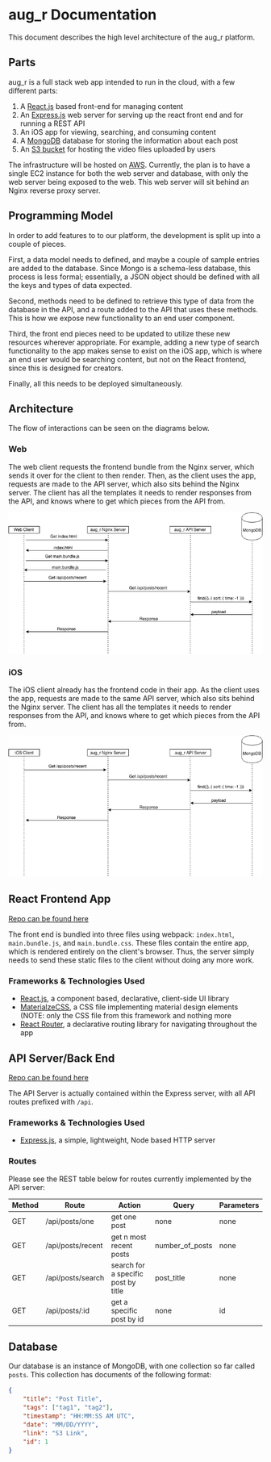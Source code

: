 # aug_r Documentation
This document describes the high level architecture of the aug_r platform.

## Parts
aug_r is a full stack web app intended to run in the cloud, with a few different parts:

1. A [React.js](https://reactjs.org/) based front-end for managing content
2. An [Express.js](https://expressjs.com/) web server for serving up the react front end and for running a REST API 
3. An iOS app for viewing, searching, and consuming content
4. A [MongoDB](https://www.mongodb.com/) database for storing the information about each post
5. An [S3 bucket](https://aws.amazon.com/s3/) for hosting the video files uploaded by users

The infrastructure will be hosted on [AWS](https://aws.amazon.com/). Currently, the plan is to have a single EC2 instance for both the web server and database, with only the web server being exposed to the web. This web server will sit behind an Nginx reverse proxy server. 

## Programming Model
In order to add features to to our platform, the development is split up into a couple of pieces. 

First, a data model needs to defined, and maybe a couple of sample entries are added to the database. Since Mongo is a schema-less database, this process is less formal; essentially, a JSON object should be defined with all the keys and types of data expected. 

Second, methods need to be defined to retrieve this type of data from the database in the API, and a route added to the API that uses these methods. This is how we expose new functionality to an end user component.

Third, the front end pieces need to be updated to utilize these new resources wherever appropriate. For example, adding a new type of search functionality to the app makes sense to exist on the iOS app, which is where an end user would be searching content, but not on the React frontend, since this is designed for creators.

Finally, all this needs to be deployed simultaneously.

## Architecture
The flow of interactions can be seen on the diagrams below. 

### Web
The web client requests the frontend bundle from the Nginx server, which sends it over for the client to then render. Then, as the client uses the app, requests are made to the API server, which also sits behind the Nginx server. The client has all the templates it needs to render responses from the API, and knows where to get which pieces from the API from. 

![aug_r Web Architecture](aug_r_Web_Architecture.png)

### iOS
The iOS client already has the frontend code in their app. As the client uses the app, requests are made to the same API server, which also sits behind the Nginx server. The client has all the templates it needs to render responses from the API, and knows where to get which pieces from the API from.

![aug_r iOS Architecture](aug_r_iOS_Architecture.png)


## React Frontend App
[Repo can be found here](https://github.com/aug-r/website)

The front end is bundled into three files using webpack: `index.html`, `main.bundle.js`, and `main.bundle.css`. These files contain the entire app, which is rendered entirely on the client's browser. Thus, the server simply needs to send these static files to the client without doing any more work.

### Frameworks & Technologies Used

* [React.js](reactjs.org), a component based, declarative, client-side UI library
* [MaterialzeCSS](http://materializecss.com), a CSS file implementing material design elements (NOTE: only the CSS file from this framework and nothing more
* [React Router](https://reacttraining.com/react-router/), a declarative routing library for navigating throughout the app


## API Server/Back End
[Repo can be found here](https://github.com/aug-r/website)

The API Server is actually contained within the Express server, with all API routes prefixed with `/api`.

### Frameworks & Technologies Used
* [Express.js](https://expressjs.com/), a simple, lightweight, Node based HTTP server

### Routes
Please see the REST table below for routes currently implemented by the API server:

| Method | Route |  Action | Query | Parameters |
| --------- | ----- | ------- | ----- | ---------- | 
| GET | /api/posts/one | get one post | none | none |
| GET | /api/posts/recent | get n most recent posts | number\_of\_posts | none |
| GET | /api/posts/search | search for a specific post by title | post_title | none |
| GET | /api/posts/:id | get a specific post by id | none | id |


## Database
Our database is an instance of MongoDB, with one collection so far called `posts`. This collection has documents of the following format:
``` json
{
    "title": "Post Title",
    "tags": ["tag1", "tag2"],
    "timestamp": "HH:MM:SS AM UTC",
    "date": "MM/DD/YYYY",
    "link": "S3 Link",
    "id": 1
}
```


